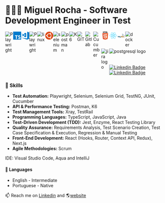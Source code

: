 # 👨🏻‍💻 Miguel Rocha - Software Development Engineer in Test

<div>
    <img align="left" title="Playwright" alt="Playwright" width="26px" style="max-width: 100%; margin-bottom: 4px;" src="https://images.seeklogo.com/logo-png/43/1/playwright-logo-png_seeklogo-435674.png"/>
    <img align="left" title="typescript" alt="typescript" width="26px" style="max-width: 100%; margin-bottom: 4px;" src="./assets/typescript.png"/>
    <img align="left" title="Visual Studio Code" alt="Visual Studio Code" width="26px" style="max-width: 100%; margin-bottom: 4px;" src="./assets/visual-studio-code.png"/>
<img align="left" title="Aqua" alt="Playwright" width="26px" style="max-width: 100%; margin-bottom: 4px;" src="https://miro.medium.com/v2/resize:fit:656/1*Sb713qje35vXZJ3kNqOgFg.png"/>
    <img align="left" src="https://upload.wikimedia.org/wikipedia/commons/thumb/f/f1/Icons8_flat_linux.svg/1200px-Icons8_flat_linux.svg.png" width="26" alt="linux" style="max-width: 100%; margin-bottom: 4px;">
    <img align="left" title="" alt="Linux" width="26px" style="max-width: 100%; margin-bottom: 4px;" src="./assets/ubuntu.png"/>
    <img align="left" src="https://seeklogo.com/images/S/selenium-logo-A1B53CEFB0-seeklogo.com.png" width="26" alt="selenium" style="max-width: 100%; margin-bottom: 4px;" />
    <img align="left" src="https://www.svgrepo.com/show/354202/postman-icon.svg" width="26" alt="postman" style="max-width: 100%; margin-bottom: 4px;">
    <img align="left" src="https://upload.wikimedia.org/wikipedia/commons/thumb/e/ef/K6-logo.svg/374px-K6-logo.svg.png?20200330143628" width="26" alt="K6" style="max-width: 100%; margin-bottom: 4px;">
<img align="left" src="https://camo.githubusercontent.com/b943e77d13421b90975fa40548a612d67f10678db82a5e940c4fed2c2f941084/68747470733a2f2f75706c6f61642e77696b696d656469612e6f72672f77696b6970656469612f636f6d6d6f6e732f7468756d622f332f33662f4769745f69636f6e2e7376672f3130323470782d4769745f69636f6e2e7376672e706e67" width="26" alt="GIT" style="max-width: 100%; margin-bottom: 4px;">
<img align="left" src="https://camo.githubusercontent.com/cfea5f5a292f568933300c41e659fd58d5a71c5153b46a92ea6fbdf8f4444a02/68747470733a2f2f63646e2e6a7364656c6976722e6e65742f67682f64657669636f6e732f64657669636f6e2f69636f6e732f6769746c61622f6769746c61622d6f726967696e616c2e737667" width="26" alt="Gitlab" style="max-width: 100%; margin-bottom: 4px;">
<img align="left" src="https://camo.githubusercontent.com/e268d45defe04f6d9ca541ae4258663eaa51284e72b054c6aad5656fec2c37b0/68747470733a2f2f692e70696e696d672e636f6d2f6f726967696e616c732f38372f65382f34392f38376538343931636464356565356461636633303539663063303833326365372e706e67" width="26" alt="Cucumber" style="max-width: 100%; margin-bottom: 4px;">
    <img align="left" title="html" alt="html" width="26px" style="max-width: 100%; margin-bottom: 4px;" src="./assets/html.png"/>
    <!--<img align="left" title="css" alt="css" width="26px" style="max-width: 100%; margin-bottom: 4px;" src="./assets/css.png"/>-->
    <!--<img align="left" title="sass" alt="sass" width="26px" style="max-width: 100%; margin-bottom: 4px;" src="./assets/sass.png"/>-->
    <img align="left" title="react" alt="react" width="26px" style="max-width: 100%; margin-bottom: 4px;" src="./assets/react.png"/>
    <img align="left" title="mysql" alt="mysql" width="26px" style="max-width: 100%; margin-bottom: 4px;" src="./assets/mysql.png"/>
    <!--<img align="left" src="https://cdn.jsdelivr.net/gh/devicons/devicon/icons/apache/apache-original.svg" width="26" alt="apache" style="max-width: 100%; margin-bottom: 4px;">-->
    <img align="left" src="https://cdn.jsdelivr.net/gh/devicons/devicon/icons/docker/docker-original.svg"width="26" alt="docker" style="max-width: 100%; margin-bottom: 4px;">
    <img src="https://cdn.jsdelivr.net/gh/devicons/devicon/icons/postgresql/postgresql-original.svg" width="26" alt="postgresql logo" style="max-width: 100%; margin-bottom: 4px;"/>
<img align="left" src="https://cdn.jsdelivr.net/gh/devicons/devicon/icons/jira/jira-original.svg" width="26" alt="jira logo"  style="max-width: 100%; margin-bottom: 4px;">
    <br/>
</div>

<br/>

[![Linkedin Badge](https://img.shields.io/badge/-Github-black?style=flat-square&logo=Github&logoColor=white&link=https://github.com/amsrocha2020)](https://github.com/amsrocha2020) [![Linkedin Badge](https://img.shields.io/badge/-LinkedIn-blue?style=flat-square&logo=Linkedin&logoColor=white&link=https://www.linkedin.com/in/antoniorocha/)](https://www.linkedin.com/in/antoniorocha/)


### 🚀 Skills

- <b>Test Automation:</b> Playwright, Selenium, Selenium Grid, TestNG, JUnit, Cucumber
- <b>API & Performance Testing:</b> Postman, K6
- <b>Test Management Tools:</b> Xray, TestRail
- <b>Programming Languages:</b> TypeScript, JavaScript, Java
- <b>Test-Driven Development (TDD):</b> Jest, Enzyme, React Testing Library
- <b>Quality Assurance:</b> Requirements Analysis, Test Scenario Creation, Test Case Specification & Execution, Regression & Manual Testing
- <b>Front-End Development:</b> React (Hooks, Router, Context API, Redux), Next.js
- <b>Agile Methodologies:</b> Scrum

IDE: Visual Studio Code, Aqua and IntelliJ


#### 💬 Languages

- English - Intermediate
- Portuguese - Native


📫 Reach me on [Linkedin](https://www.linkedin.com/in/antoniorocha/) and 🌎[website](https://antoniorocha.pt)
